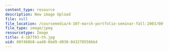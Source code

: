 ```yaml
---
content_type: resource
description: New image Upload
file: null
file_location: /coursemedia/4-107-march-portfolio-seminar-fall-2003/00f468b8aad86bd9d030043278556bb4_4-107f03-th.jpg
file_type: image/jpeg
resourcetype: Image
title: 4-107f03-th.jpg
uid: 00f468b8-aad8-6bd9-d030-043278556bb4
---
```

